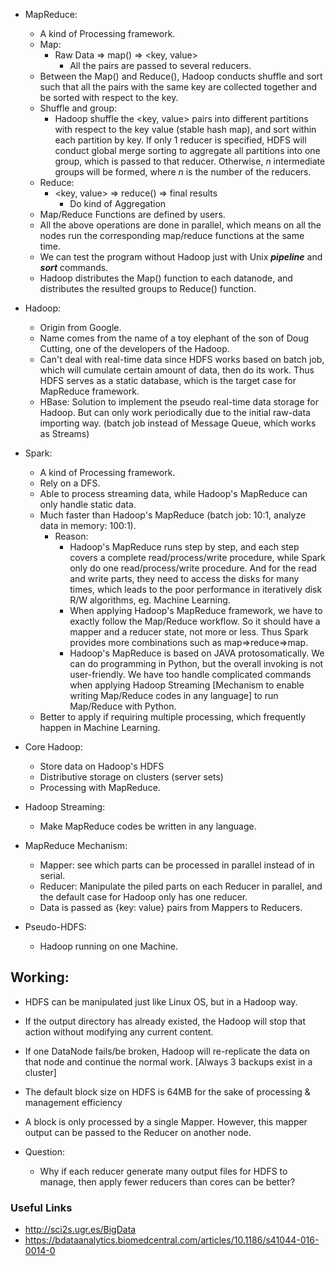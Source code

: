 * MapReduce:
    - A kind of Processing framework.
    - Map:
        + Raw Data => map() => <key, value>
            * All the pairs are passed to several reducers.
    - Between the Map() and Reduce(), Hadoop conducts shuffle and sort such that all the pairs with the same key are collected together and be sorted with respect to the key.
    - Shuffle and group:
        + Hadoop shuffle the <key, value> pairs into different partitions with respect to the key value (stable hash map), and sort within each partition by key. If only 1 reducer is specified, HDFS will conduct global merge sorting to aggregate all partitions into one group, which is passed to that reducer. Otherwise, *n* intermediate groups will be formed, where *n* is the number of the reducers.
    - Reduce:
        + <key, value> => reduce() => final results
            * Do kind of Aggregation
    - Map/Reduce Functions are defined by users.
    - All the above operations are done in parallel, which means on all the nodes run the corresponding map/reduce functions at the same time.
    - We can test the program without Hadoop just with Unix ***pipeline*** and ***sort*** commands.
    - Hadoop distributes the Map() function to each datanode, and distributes the resulted groups to Reduce() function. 

* Hadoop:
    - Origin from Google.
    - Name comes from the name of a toy elephant of the son of Doug Cutting, one of the developers of the Hadoop.
    - Can't deal with real-time data since HDFS works based on batch job, which will cumulate certain amount of data, then do its work. Thus HDFS serves as a static database, which is the target case for MapReduce framework.
    - HBase: Solution to implement the pseudo real-time data storage for Hadoop. But can only work periodically due to the initial raw-data importing way. (batch job instead of Message Queue, which works as Streams)

* Spark:
    - A kind of Processing framework.
    - Rely on a DFS.
    - Able to process streaming data, while Hadoop's MapReduce can only handle static data.
    - Much faster than Hadoop's MapReduce (batch job: 10:1, analyze data in memory: 100:1).
        + Reason: 
            * Hadoop's MapReduce runs step by step, and each step covers a complete read/process/write procedure, while Spark only do one read/process/write procedure. And for the read and write parts, they need to access the disks for many times, which leads to the poor performance in iteratively disk R/W algorithms, eg. Machine Learning. 
            * When applying Hadoop's MapReduce framework, we have to exactly follow the Map/Reduce workflow. So it should have a mapper and a reducer state, not more or less. Thus Spark provides more combinations such as map=>reduce=>map.
            * Hadoop's MapReduce is based on JAVA protosomatically. We can do programming in Python, but the overall invoking is not user-friendly. We have too handle complicated commands when applying Hadoop Streaming [Mechanism to enable writing Map/Reduce codes in any language] to run Map/Reduce with Python.
    - Better to apply if requiring multiple processing, which frequently happen in Machine Learning.


* Core Hadoop:
    - Store data on Hadoop's HDFS
    - Distributive storage on clusters (server sets)
    - Processing with MapReduce.

* Hadoop Streaming:
    - Make MapReduce codes be written in any language.

* MapReduce Mechanism:
    - Mapper: see which parts can be processed in parallel instead of in serial.
    - Reducer: Manipulate the piled parts on each Reducer in parallel, and the default case for Hadoop only has one reducer.
    + Data is passed as {key: value} pairs from Mappers to Reducers.

* Pseudo-HDFS:
    - Hadoop running on one Machine.


## Working:

* HDFS can be manipulated just like Linux OS, but in a Hadoop way.
* If the output directory has already existed, the Hadoop will stop that action without modifying any current content.
* If one DataNode fails/be broken, Hadoop will re-replicate the data on that node and continue the normal work. [Always 3 backups exist in a cluster]
* The default block size on HDFS is 64MB for the sake of processing & management efficiency
* A block is only processed by a single Mapper. However, this mapper output can be passed to the Reducer on another node. 


* Question:
    - Why if each reducer generate many output files for HDFS to manage, then apply fewer reducers than cores can be better?


###  Useful Links

* http://sci2s.ugr.es/BigData
* https://bdataanalytics.biomedcentral.com/articles/10.1186/s41044-016-0014-0